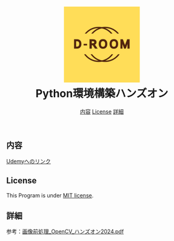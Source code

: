 <h1 align="center">
  <br>
  <img src="img/01_logo/LOGO_D-ROOM.jpg" alt="D-ROOM_LOGO" width="200">
  <br>
  Python環境構築ハンズオン
  <br>
</h1>

<p align="center">
  <a href="#内容">内容</a>
  <a href="#License">License</a>
  <a href="#詳細">詳細</a>
</p>


　
## 内容
[Udemyへのリンク](https://www.udemy.com/user/toyotazi-dong-che-zhu-shi-hui-she-d-room/)

## License
This Program is under [MIT license](https://en.wikipedia.org/wiki/MIT_License).

## 詳細
参考：[画像前処理_OpenCV_ハンズオン2024.pdf](./画像前処理_OpenCV_ハンズオン2024.pdf)
